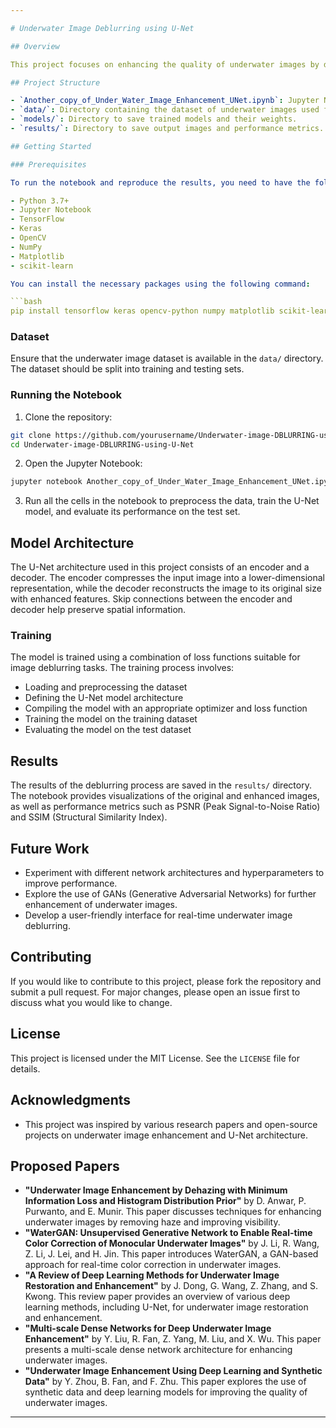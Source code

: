 ```yaml
---

# Underwater Image Deblurring using U-Net

## Overview

This project focuses on enhancing the quality of underwater images by deblurring them using a U-Net architecture. The U-Net is a convolutional neural network that is particularly effective for image segmentation tasks. By training the U-Net on underwater images, the model can learn to remove blur and improve the clarity of these images, which are often affected by water distortion, low light, and other underwater conditions.

## Project Structure

- `Another_copy_of_Under_Water_Image_Enhancement_UNet.ipynb`: Jupyter Notebook containing the implementation of the U-Net model, data preprocessing, training, and evaluation.
- `data/`: Directory containing the dataset of underwater images used for training and testing.
- `models/`: Directory to save trained models and their weights.
- `results/`: Directory to save output images and performance metrics.

## Getting Started

### Prerequisites

To run the notebook and reproduce the results, you need to have the following dependencies installed:

- Python 3.7+
- Jupyter Notebook
- TensorFlow
- Keras
- OpenCV
- NumPy
- Matplotlib
- scikit-learn

You can install the necessary packages using the following command:

```bash
pip install tensorflow keras opencv-python numpy matplotlib scikit-learn
```

### Dataset

Ensure that the underwater image dataset is available in the `data/` directory. The dataset should be split into training and testing sets.

### Running the Notebook

1. Clone the repository:

```bash
git clone https://github.com/yourusername/Underwater-image-DBLURRING-using-U-Net.git
cd Underwater-image-DBLURRING-using-U-Net
```

2. Open the Jupyter Notebook:

```bash
jupyter notebook Another_copy_of_Under_Water_Image_Enhancement_UNet.ipynb
```

3. Run all the cells in the notebook to preprocess the data, train the U-Net model, and evaluate its performance on the test set.

## Model Architecture

The U-Net architecture used in this project consists of an encoder and a decoder. The encoder compresses the input image into a lower-dimensional representation, while the decoder reconstructs the image to its original size with enhanced features. Skip connections between the encoder and decoder help preserve spatial information.

### Training

The model is trained using a combination of loss functions suitable for image deblurring tasks. The training process involves:

- Loading and preprocessing the dataset
- Defining the U-Net model architecture
- Compiling the model with an appropriate optimizer and loss function
- Training the model on the training dataset
- Evaluating the model on the test dataset

## Results

The results of the deblurring process are saved in the `results/` directory. The notebook provides visualizations of the original and enhanced images, as well as performance metrics such as PSNR (Peak Signal-to-Noise Ratio) and SSIM (Structural Similarity Index).

## Future Work

- Experiment with different network architectures and hyperparameters to improve performance.
- Explore the use of GANs (Generative Adversarial Networks) for further enhancement of underwater images.
- Develop a user-friendly interface for real-time underwater image deblurring.

## Contributing

If you would like to contribute to this project, please fork the repository and submit a pull request. For major changes, please open an issue first to discuss what you would like to change.

## License

This project is licensed under the MIT License. See the `LICENSE` file for details.

## Acknowledgments

- This project was inspired by various research papers and open-source projects on underwater image enhancement and U-Net architecture.

## Proposed Papers

- **"Underwater Image Enhancement by Dehazing with Minimum Information Loss and Histogram Distribution Prior"** by D. Anwar, P. Purwanto, and E. Munir. This paper discusses techniques for enhancing underwater images by removing haze and improving visibility.
- **"WaterGAN: Unsupervised Generative Network to Enable Real-time Color Correction of Monocular Underwater Images"** by J. Li, R. Wang, Z. Li, J. Lei, and H. Jin. This paper introduces WaterGAN, a GAN-based approach for real-time color correction in underwater images.
- **"A Review of Deep Learning Methods for Underwater Image Restoration and Enhancement"** by J. Dong, G. Wang, Z. Zhang, and S. Kwong. This review paper provides an overview of various deep learning methods, including U-Net, for underwater image restoration and enhancement.
- **"Multi-scale Dense Networks for Deep Underwater Image Enhancement"** by Y. Liu, R. Fan, Z. Yang, M. Liu, and X. Wu. This paper presents a multi-scale dense network architecture for enhancing underwater images.
- **"Underwater Image Enhancement Using Deep Learning and Synthetic Data"** by Y. Zhou, B. Fan, and F. Zhu. This paper explores the use of synthetic data and deep learning models for improving the quality of underwater images.

---
```

